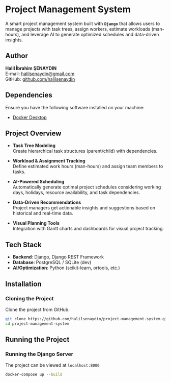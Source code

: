 # Project Management System

A smart project management system built with **`Django`** that allows users to manage projects with task trees, assign workers, estimate workloads (man-hours), and leverage AI to generate optimized schedules and data-driven insights.

## Author

**Halil İbrahim ŞENAYDIN**  
E-mail: halilsenaydin@gmail.com  
GitHub: [github.com/halilsenaydin](https://github.com/halilsenaydin)

## Dependencies

Ensure you have the following software installed on your machine:

- [Docker Desktop](https://www.docker.com/get-started)

## Project Overview

- **Task Tree Modeling**  
  Create hierarchical task structures (parent/child) with dependencies.

- **Workload & Assignment Tracking**  
  Define estimated work hours (man-hours) and assign team members to tasks.

- **AI-Powered Scheduling**  
  Automatically generate optimal project schedules considering working days, holidays, resource availability, and task dependencies.

- **Data-Driven Recommendations**  
  Project managers get actionable insights and suggestions based on historical and real-time data.

- **Visual Planning Tools**  
  Integration with Gantt charts and dashboards for visual project tracking.

## Tech Stack

- **Backend**: Django, Django REST Framework
- **Database**: PostgreSQL / SQLite (dev)
- **AI/Optimization**: Python (scikit-learn, ortools, etc.)

## Installation

### Cloning the Project

Clone the project from GitHub:

```bash
git clone https://github.com/halilsenaydin/project-management-system.git
cd project-management-system
```

## Running the Project

### Running the Django Server

The project can be viewed at `localhost:8000`

```bash
docker-compose up --build
```
